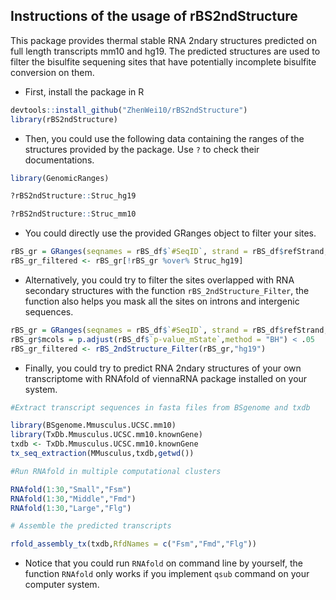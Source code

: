 
<!-- README.md is generated from README.Rmd. Please edit that file -->
Instructions of the usage of rBS2ndStructure
--------------------------------------------

This package provides thermal stable RNA 2ndary structures predicted on full length transcripts mm10 and hg19. The predicted structures are used to filter the bisulfite sequening sites that have potentially incomplete bisulfite conversion on them.

-   First, install the package in R

``` r
devtools::install_github("ZhenWei10/rBS2ndStructure")
library(rBS2ndStructure)
```

-   Then, you could use the following data containing the ranges of the structures provided by the package. Use `?` to check their documentations.

``` r
library(GenomicRanges)

?rBS2ndStructure::Struc_hg19

?rBS2ndStructure::Struc_mm10
```

-   You could directly use the provided GRanges object to filter your sites.

``` r
rBS_gr = GRanges(seqnames = rBS_df$`#SeqID`, strand = rBS_df$refStrand, ranges = IRanges(start = rBS_df$refPos, width = 1))
rBS_gr_filtered <- rBS_gr[!rBS_gr %over% Struc_hg19]
```

-   Alternatively, you could try to filter the sites overlapped with RNA secondary structures with the function `rBS_2ndStructure_Filter`, the function also helps you mask all the sites on introns and intergenic sequences.

``` r
rBS_gr = GRanges(seqnames = rBS_df$`#SeqID`, strand = rBS_df$refStrand, ranges = IRanges(start = rBS_df$refPos, width = 1))
rBS_gr$mcols = p.adjust(rBS_df$`p-value_mState`,method = "BH") < .05
rBS_gr_filtered <- rBS_2ndStructure_Filter(rBS_gr,"hg19")
```

-   Finally, you could try to predict RNA 2ndary structures of your own transcriptome with RNAfold of viennaRNA package installed on your system.

``` r
#Extract transcript sequences in fasta files from BSgenome and txdb

library(BSgenome.Mmusculus.UCSC.mm10)
library(TxDb.Mmusculus.UCSC.mm10.knownGene)
txdb <- TxDb.Mmusculus.UCSC.mm10.knownGene
tx_seq_extraction(MMusculus,txdb,getwd()) 

#Run RNAfold in multiple computational clusters 

RNAfold(1:30,"Small","Fsm") 
RNAfold(1:30,"Middle","Fmd") 
RNAfold(1:30,"Large","Flg") 

# Assemble the predicted transcripts

rfold_assembly_tx(txdb,RfdNames = c("Fsm","Fmd","Flg"))
```

-   Notice that you could run `RNAfold` on command line by yourself, the function `RNAfold` only works if you implement `qsub` command on your computer system.
